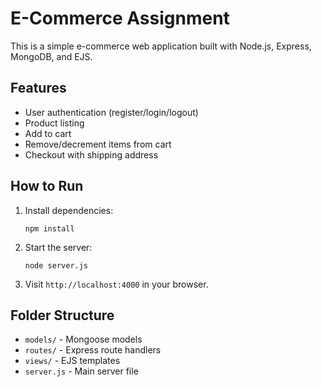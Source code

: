# E-Commerce Assignment

This is a simple e-commerce web application built with Node.js, Express, MongoDB, and EJS.

## Features

- User authentication (register/login/logout)
- Product listing
- Add to cart
- Remove/decrement items from cart
- Checkout with shipping address

## How to Run

1. Install dependencies:
   ```
   npm install
   ```
2. Start the server:
   ```
   node server.js
   ```
3. Visit `http://localhost:4000` in your browser.

## Folder Structure

- `models/` - Mongoose models
- `routes/` - Express route handlers
- `views/` - EJS templates
- `server.js` - Main server file


